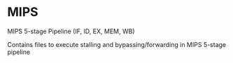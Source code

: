 # MIPS
MIPS 5-stage Pipeline
(IF, ID, EX, MEM, WB)

Contains files to execute stalling and bypassing/forwarding in MIPS 5-stage pipeline
